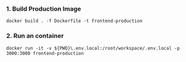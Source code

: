 

### 1. Build Production Image
```
docker build . -f Dockerfile -t frontend-production
```

### 2. Run an container
```
docker run -it -v ${PWD}\.env.local:/root/workspace/.env.local -p 3000:3000 frontend-production
```